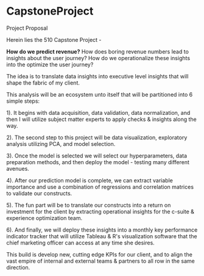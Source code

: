# CapstoneProject


Project Proposal 

Herein lies the 510 Capstone Project -


**How do we predict revenue?** How does boring revenue numbers lead to insights about the user journey? How do we operationalize these insights into the optimize the user journey? 

The idea is to translate data insights into executive level insights that will shape the fabric of my client.

This analysis will be an ecosystem unto itself that will be partitioned into 6 simple steps:

  1). It begins with data acquisition, data validation, data normalization, and then I will utilize subject matter experts to apply checks & insights along the way.

  2). The second step to this project will be data visualization, exploratory analysis utilizing PCA, and model selection.
  
  3). Once the model is selected we will select our hyperparameters, data preparation methods, and then deploy the model - testing many different avenues.
  
  4). After our prediction model is complete, we can extract variable importance and use a combination of regressions and correlation matrices to validate our constructs.
  
  5). The fun part will be to translate our constructs into a return on investment for the client by extracting operational insights for the c-suite & experience optimization team.
  
  6). And finally, we will deploy these insights into a monthly key performance indicator tracker that will utilize Tableau & R's visualization software that the chief marketing officer can access at any time she desires. 
  
  This build is develop new, cutting edge KPIs for our client, and to align the vast empire of internal and external teams & partners to all row in the same direction. 
